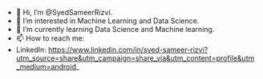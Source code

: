 - 👋 Hi, I’m @SyedSameerRizvi.
- 👀 I’m interested in Machine Learning and Data Science.
- 🌱 I’m currently learning Data Science and Machine learning.
- 📫 How to reach me:
- LinkedIn: https://www.linkedin.com/in/syed-sameer-rizvi?utm_source=share&utm_campaign=share_via&utm_content=profile&utm_medium=android_

<!---
SyedSameerRizvi/SyedSameerRizvi is a ✨ special ✨ repository because its `README.md` (this file) appears on your GitHub profile.
You can click the Preview link to take a look at your changes.
--->
